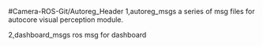 #Camera-ROS-Git/Autoreg_Header
1,autoreg_msgs 
    a series of msg files for autocore visual perception module.

2,dashboard_msgs
  ros msg for dashboard
